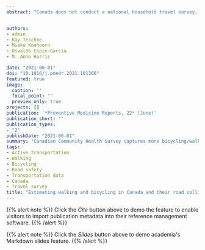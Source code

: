 ```yaml
---
abstract: "Canada does not conduct a national household travel survey, resulting in a data gap on walking and bicycling. These data are key to surveillance of physical activity and health, as well as in epidemiological injury risk calculations. This study explored the use of available national data sources, the Canadian census and the Canadian Community Health Survey (CCHS), to tally walking and bicycling and examine trends in fatality risk. Estimates of the percentage and number of Canadians walking or bicycling to work were calculated for 1996–2016 using the census. The CCHS was used to estimate the number and proportion of Canadians walking or bicycling for leisure (2000–2014) and to work or school (2008–2014). We combine these data with National Collision Database data on the number of pedestrian and bicyclist fatalities (1999–2017) and compare trends in fatality risk over time using each dataset. Across all data sources, walking was more common among women, while bicycling was more common among men. Men were at higher fatality risk than women. These results should be interpreted with caution given limitations this study identifies in census and CCHS data, including narrow definitions for bicycling behaviour, lack of detail regarding amount of use, and inconsistency of questions asked over time. A national household travel survey should be a priority for public health purposes in Canada."


authors:
- admin
- Kay Teschke
- Mieke Koehoorn
- Osvaldo Espin-Garcia
- M. Anne Harris

date: "2021-06-01"
doi: "10.1016/j.pmedr.2021.101366"
featured: true
image:
  caption: ''
  focal_point: ""
  preview_only: true
projects: []
publication: '*Preventive Medicine Reports, 22* (June)'
publication_short: ""
publication_types:
- "2"
publishDate: "2021-06-01"
summary: "Canadian Community Health Survey captures more bicycling/walking than the census. Across data sources, walking more common among women than men. Men had higher risk of a fatality than women for bicycling and walking. Both data sources have key limitations for measuring bicycling and walking. Implementing a national household travel survey should be a priority in Canada."
tags:
- Active transportation
- Walking
- Bicycling
- Road safety
- Transportation data
- Canada
- Travel survey
title: "Estimating walking and bicycling in Canada and their road collision fatality risks: The need for a national household travel survey"
---
```


{{% alert note %}}
Click the *Cite* button above to demo the feature to enable visitors to import publication metadata into their reference management software.
{{% /alert %}}

{{% alert note %}}
Click the *Slides* button above to demo academia's Markdown slides feature.
{{% /alert %}}
